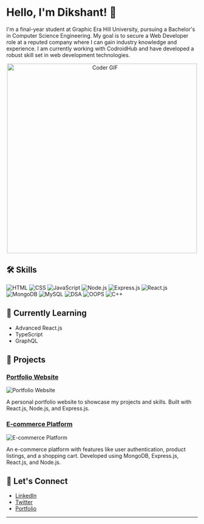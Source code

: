 # Hello, I'm Dikshant! 👋


I'm a final-year student at Graphic Era Hill University, pursuing a Bachelor's in Computer Science Engineering. My goal is to secure a Web Developer role at a reputed company where I can gain industry knowledge and experience. I am currently working with CodroidHub and have developed a robust skill set in web development technologies.

<div align="center">
    <img src="https://media.giphy.com/media/SWoSkN6DxTszqIKEqv/giphy.gif" alt="Coder GIF" width="500">
</div>

## 🛠 Skills

![HTML](https://img.shields.io/badge/HTML-E34F26?style=for-the-badge&logo=html5&logoColor=white)
![CSS](https://img.shields.io/badge/CSS-1572B6?style=for-the-badge&logo=css3&logoColor=white)
![JavaScript](https://img.shields.io/badge/JavaScript-F7DF1E?style=for-the-badge&logo=javascript&logoColor=black)
![Node.js](https://img.shields.io/badge/Node.js-339933?style=for-the-badge&logo=nodedotjs&logoColor=white)
![Express.js](https://img.shields.io/badge/Express.js-000000?style=for-the-badge&logo=express&logoColor=white)
![React.js](https://img.shields.io/badge/React.js-61DAFB?style=for-the-badge&logo=react&logoColor=black)
![MongoDB](https://img.shields.io/badge/MongoDB-47A248?style=for-the-badge&logo=mongodb&logoColor=white)
![MySQL](https://img.shields.io/badge/MySQL-4479A1?style=for-the-badge&logo=mysql&logoColor=white)
![DSA](https://img.shields.io/badge/Data%20Structures%20and%20Algorithms-4CAF50?style=for-the-badge)
![OOPS](https://img.shields.io/badge/OOPS-9C27B0?style=for-the-badge)
![C++](https://img.shields.io/badge/C++-00599C?style=for-the-badge&logo=c%2B%2B&logoColor=white)

## 🌱 Currently Learning

- Advanced React.js
- TypeScript
- GraphQL

## 🚀 Projects

### [Portfolio Website](https://github.com/yourusername/portfolio-website)
![Portfolio Website](https://raw.githubusercontent.com/yourusername/portfolio-website/main/assets/portfolio.png)

A personal portfolio website to showcase my projects and skills. Built with React.js, Node.js, and Express.js.

### [E-commerce Platform](https://github.com/yourusername/e-commerce-platform)
![E-commerce Platform](https://raw.githubusercontent.com/yourusername/e-commerce-platform/main/assets/e-commerce.png)

An e-commerce platform with features like user authentication, product listings, and a shopping cart. Developed using MongoDB, Express.js, React.js, and Node.js.

## 💬 Let's Connect

- [LinkedIn](https://www.linkedin.com/in/yourlinkedin/)
- [Twitter](https://twitter.com/yourtwitterhandle)
- [Portfolio](https://yourportfolio.com)


---
